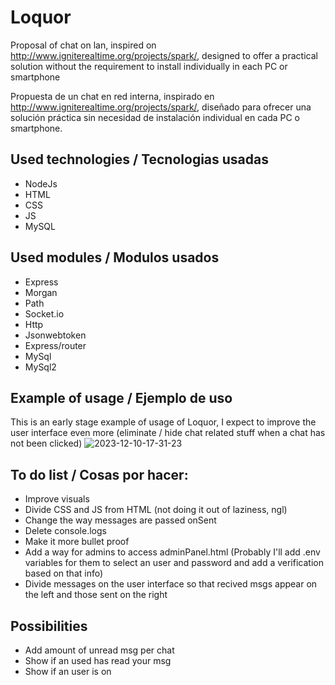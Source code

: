 # Loquor
Proposal of chat on lan, inspired on http://www.igniterealtime.org/projects/spark/, designed to offer a practical solution without the requirement to install individually in each PC or smartphone

Propuesta de un chat en red interna, inspirado en http://www.igniterealtime.org/projects/spark/, diseñado para ofrecer una solución práctica sin necesidad de instalación individual en cada PC o smartphone.

## Used technologies / Tecnologias usadas
- NodeJs
- HTML
- CSS
- JS
- MySQL

## Used modules / Modulos usados
- Express
- Morgan
- Path
- Socket.io
- Http
- Jsonwebtoken
- Express/router
- MySql
- MySql2

## Example of usage / Ejemplo de uso
This is an early stage example of usage of Loquor, I expect to improve the user interface even more (eliminate / hide chat related stuff when a chat has not been clicked)
![2023-12-10-17-31-23](https://github.com/JulianGonzalezLopez/loquor/assets/94023125/62ef8d25-3535-4a17-908d-ac9cff0ef1aa)


## To do list / Cosas por hacer:
- Improve visuals
- Divide CSS and JS from HTML (not doing it out of laziness, ngl)
- Change the way messages are passed onSent
- Delete console.logs
- Make it more bullet proof
- Add a way for admins to access adminPanel.html (Probably I'll add .env variables for them to select an user and password and add a verification based on that info)
- Divide messages on the user interface so that recived msgs appear on the left and those sent on the right

## Possibilities
- Add amount of unread msg per chat
- Show if an used has read your msg
- Show if an user is on
